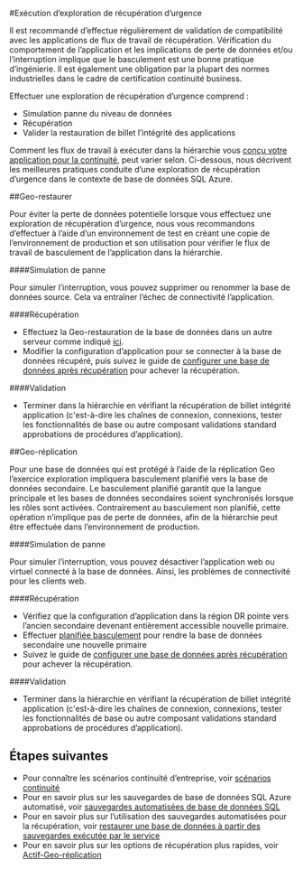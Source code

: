 <properties 
   pageTitle="Exercices de récupération d’urgence de base de données SQL | Microsoft Azure" 
   description="Découvrez des conseils et des pratiques recommandées pour l’utilisation de la base de données SQL Azure pour effectuer des exercices de récupération d’urgence qui aideront à conservent votre mission critique applications d’entreprise résistants d’échecs et des interruptions." 
   services="sql-database" 
   documentationCenter="" 
   authors="anosov1960" 
   manager="jhubbard" 
   editor="monicar"/>

<tags
   ms.service="sql-database"
   ms.devlang="NA"
   ms.topic="article"
   ms.tgt_pltfrm="NA"
   ms.workload="data-management" 
   ms.date="07/31/2016"
   ms.author="sstein; sashan"/>

#<a name="performing-disaster-recovery-drill"></a>Exécution d’exploration de récupération d’urgence

Il est recommandé d’effectue régulièrement de validation de compatibilité avec les applications de flux de travail de récupération. Vérification du comportement de l’application et les implications de perte de données et/ou l’interruption implique que le basculement est une bonne pratique d’ingénierie. Il est également une obligation par la plupart des normes industrielles dans le cadre de certification continuité business.

Effectuer une exploration de récupération d’urgence comprend :

- Simulation panne du niveau de données
- Récupération 
- Valider la restauration de billet l’intégrité des applications

Comment les flux de travail à exécuter dans la hiérarchie vous [conçu votre application pour la continuité](sql-database-business-continuity.md), peut varier selon. Ci-dessous, nous décrivent les meilleures pratiques conduite d’une exploration de récupération d’urgence dans le contexte de base de données SQL Azure. 

##<a name="geo-restore"></a>Geo-restaurer

Pour éviter la perte de données potentielle lorsque vous effectuez une exploration de récupération d’urgence, nous vous recommandons d’effectuer à l’aide d’un environnement de test en créant une copie de l’environnement de production et son utilisation pour vérifier le flux de travail de basculement de l’application dans la hiérarchie.
 
####<a name="outage-simulation"></a>Simulation de panne

Pour simuler l’interruption, vous pouvez supprimer ou renommer la base de données source. Cela va entraîner l’échec de connectivité l’application. 

####<a name="recovery"></a>Récupération

- Effectuez la Geo-restauration de la base de données dans un autre serveur comme indiqué [ici](sql-database-disaster-recovery.md). 
- Modifier la configuration d’application pour se connecter à la base de données récupéré, puis suivez le guide de [configurer une base de données après récupération](sql-database-disaster-recovery.md) pour achever la récupération.

####<a name="validation"></a>Validation

- Terminer dans la hiérarchie en vérifiant la récupération de billet intégrité application (c'est-à-dire les chaînes de connexion, connexions, tester les fonctionnalités de base ou autre composant validations standard approbations de procédures d’application).

##<a name="geo-replication"></a>Geo-réplication

Pour une base de données qui est protégé à l’aide de la réplication Geo l’exercice exploration impliquera basculement planifié vers la base de données secondaire. Le basculement planifié garantit que la langue principale et les bases de données secondaires soient synchronisés lorsque les rôles sont activées. Contrairement au basculement non planifié, cette opération n’implique pas de perte de données, afin de la hiérarchie peut être effectuée dans l’environnement de production. 

####<a name="outage-simulation"></a>Simulation de panne

Pour simuler l’interruption, vous pouvez désactiver l’application web ou virtuel connecté à la base de données. Ainsi, les problèmes de connectivité pour les clients web.

####<a name="recovery"></a>Récupération

- Vérifiez que la configuration d’application dans la région DR pointe vers l’ancien secondaire devenant entièrement accessible nouvelle primaire. 
- Effectuer [planifiée basculement](sql-database-geo-replication-powershell.md#initiate-a-planned-failover) pour rendre la base de données secondaire une nouvelle primaire
- Suivez le guide de [configurer une base de données après récupération](sql-database-disaster-recovery.md) pour achever la récupération.

####<a name="validation"></a>Validation

- Terminer dans la hiérarchie en vérifiant la récupération de billet intégrité application (c'est-à-dire les chaînes de connexion, connexions, tester les fonctionnalités de base ou autre composant validations standard approbations de procédures d’application).


## <a name="next-steps"></a>Étapes suivantes

- Pour connaître les scénarios continuité d’entreprise, voir [scénarios continuité](sql-database-business-continuity.md)
- Pour en savoir plus sur les sauvegardes de base de données SQL Azure automatisé, voir [sauvegardes automatisées de base de données SQL](sql-database-automated-backups.md)
- Pour en savoir plus sur l’utilisation des sauvegardes automatisées pour la récupération, voir [restaurer une base de données à partir des sauvegardes exécutée par le service](sql-database-recovery-using-backups.md)
- Pour en savoir plus sur les options de récupération plus rapides, voir [Actif-Geo-réplication](sql-database-geo-replication-overview.md)  
